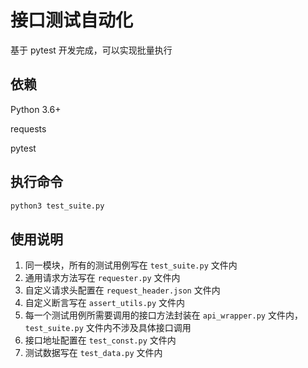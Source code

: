 # 接口测试自动化

基于 pytest 开发完成，可以实现批量执行

## 依赖

Python 3.6+

requests

pytest

## 执行命令

```sh
python3 test_suite.py
```

## 使用说明

1. 同一模块，所有的测试用例写在 `test_suite.py` 文件内
2. 通用请求方法写在 `requester.py` 文件内
3. 自定义请求头配置在 `request_header.json` 文件内
4. 自定义断言写在 `assert_utils.py` 文件内
5. 每一个测试用例所需要调用的接口方法封装在 `api_wrapper.py` 文件内，`test_suite.py` 文件内不涉及具体接口调用
6. 接口地址配置在 `test_const.py` 文件内
7. 测试数据写在 `test_data.py` 文件内

